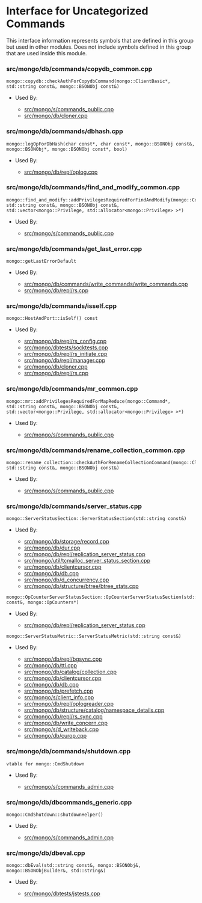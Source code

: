 
# Interface for Uncategorized Commands
This interface information represents symbols that are defined in this group but used in other modules.  Does not include symbols defined in this group that are used inside this module.

### src/mongo/db/commands/copydb\_common.cpp

<div></div>

    mongo::copydb::checkAuthForCopydbCommand(mongo::ClientBasic*, std::string const&, mongo::BSONObj const&)

- Used By:

    - [src/mongo/s/commands\_public.cpp](../../../../sharding/sharding)
    - [src/mongo/db/cloner.cpp](../../../../storage/storage\_layer\_structure)

### src/mongo/db/commands/dbhash.cpp

<div></div>

    mongo::logOpForDbHash(char const*, char const*, mongo::BSONObj const&, mongo::BSONObj*, mongo::BSONObj const*, bool)

- Used By:

    - [src/mongo/db/repl/oplog.cpp](../../../../replication/replication)

### src/mongo/db/commands/find\_and\_modify\_common.cpp

<div></div>

    mongo::find_and_modify::addPrivilegesRequiredForFindAndModify(mongo::Command*, std::string const&, mongo::BSONObj const&, std::vector<mongo::Privilege, std::allocator<mongo::Privilege> >*)

- Used By:

    - [src/mongo/s/commands\_public.cpp](../../../../sharding/sharding)

### src/mongo/db/commands/get\_last\_error.cpp

<div></div>

    mongo::getLastErrorDefault

- Used By:

    - [src/mongo/db/commands/write\_commands/write\_commands.cpp](../../../../network/write\_commands)
    - [src/mongo/db/repl/rs.cpp](../../../../replication/replication)

### src/mongo/db/commands/isself.cpp

<div></div>

    mongo::HostAndPort::isSelf() const

- Used By:

    - [src/mongo/db/repl/rs\_config.cpp](../../../../replication/replication)
    - [src/mongo/dbtests/socktests.cpp](../../../../tests/unit\_tests)
    - [src/mongo/db/repl/rs\_initiate.cpp](../../../../replication/replication)
    - [src/mongo/db/repl/manager.cpp](../../../../replication/replication)
    - [src/mongo/db/cloner.cpp](../../../../storage/storage\_layer\_structure)
    - [src/mongo/db/repl/rs.cpp](../../../../replication/replication)

### src/mongo/db/commands/mr\_common.cpp

<div></div>

    mongo::mr::addPrivilegesRequiredForMapReduce(mongo::Command*, std::string const&, mongo::BSONObj const&, std::vector<mongo::Privilege, std::allocator<mongo::Privilege> >*)

- Used By:

    - [src/mongo/s/commands\_public.cpp](../../../../sharding/sharding)

### src/mongo/db/commands/rename\_collection\_common.cpp

<div></div>

    mongo::rename_collection::checkAuthForRenameCollectionCommand(mongo::ClientBasic*, std::string const&, mongo::BSONObj const&)

- Used By:

    - [src/mongo/s/commands\_public.cpp](../../../../sharding/sharding)

### src/mongo/db/commands/server\_status.cpp

<div></div>

    mongo::ServerStatusSection::ServerStatusSection(std::string const&)

- Used By:

    - [src/mongo/db/storage/record.cpp](../../../../storage/storage\_layer\_structure)
    - [src/mongo/db/dur.cpp](../../../../storage/journaling)
    - [src/mongo/db/repl/replication\_server\_status.cpp](../../../../replication/replication)
    - [src/mongo/util/tcmalloc\_server\_status\_section.cpp](../../../../utilities/utilities)
    - [src/mongo/db/clientcursor.cpp](../../../../queries/client\_and\_operation\_tracking)
    - [src/mongo/db/db.cpp](../../../../process\_management/mongos\_and\_mongod\_mains)
    - [src/mongo/db/d\_concurrency.cpp](../../../../queries/concurrency)
    - [src/mongo/db/structure/btree/btree\_stats.cpp](../../../../storage/storage\_layer\_structure)

<div></div>

    mongo::OpCounterServerStatusSection::OpCounterServerStatusSection(std::string const&, mongo::OpCounters*)

- Used By:

    - [src/mongo/db/repl/replication\_server\_status.cpp](../../../../replication/replication)

<div></div>

    mongo::ServerStatusMetric::ServerStatusMetric(std::string const&)

- Used By:

    - [src/mongo/db/repl/bgsync.cpp](../../../../replication/replication)
    - [src/mongo/db/ttl.cpp](../../../../queries/indexing)
    - [src/mongo/db/catalog/collection.cpp](../../../../storage/storage\_layer\_structure)
    - [src/mongo/db/clientcursor.cpp](../../../../queries/client\_and\_operation\_tracking)
    - [src/mongo/db/db.cpp](../../../../process\_management/mongos\_and\_mongod\_mains)
    - [src/mongo/db/prefetch.cpp](../../../../storage/page\_fault\_utilities)
    - [src/mongo/s/client\_info.cpp](../../../../queries/client\_and\_operation\_tracking)
    - [src/mongo/db/repl/oplogreader.cpp](../../../../replication/replication)
    - [src/mongo/db/structure/catalog/namespace\_details.cpp](../../../../storage/storage\_layer\_structure)
    - [src/mongo/db/repl/rs\_sync.cpp](../../../../replication/replication)
    - [src/mongo/db/write\_concern.cpp](../../../../replication/replication)
    - [src/mongo/s/d\_writeback.cpp](../../../../sharding/writeback\_listener)
    - [src/mongo/db/curop.cpp](../../../../queries/client\_and\_operation\_tracking)

### src/mongo/db/commands/shutdown.cpp

<div></div>

    vtable for mongo::CmdShutdown

- Used By:

    - [src/mongo/s/commands\_admin.cpp](../../../../sharding/sharding)

### src/mongo/db/dbcommands\_generic.cpp

<div></div>

    mongo::CmdShutdown::shutdownHelper()

- Used By:

    - [src/mongo/s/commands\_admin.cpp](../../../../sharding/sharding)

### src/mongo/db/dbeval.cpp

<div></div>

    mongo::dbEval(std::string const&, mongo::BSONObj&, mongo::BSONObjBuilder&, std::string&)

- Used By:

    - [src/mongo/dbtests/jstests.cpp](../../../../tests/unit\_tests)
